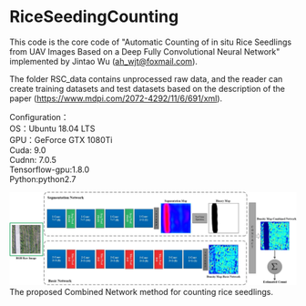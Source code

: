 # RiceSeedingCounting
  
This code is the core code of "Automatic Counting of in situ Rice Seedlings from UAV Images Based on a Deep Fully Convolutional Neural Network" implemented by Jintao Wu (ah_wjt@foxmail.com).  

The folder RSC_data contains unprocessed raw data, and the reader can create training datasets and test datasets based on the description of the paper (https://www.mdpi.com/2072-4292/11/6/691/xml).  


Configuration：  
OS：Ubuntu 18.04 LTS  
GPU：GeForce GTX 1080Ti  
Cuda: 9.0  
Cudnn: 7.0.5  
Tensorflow-gpu:1.8.0  
Python:python2.7  

  
![image](https://github.com/JintaoWU/RiceSeedingCounting/blob/master/images/abstract.jpg)
The proposed Combined Network method for counting rice seedlings.  
  
    
      
        
